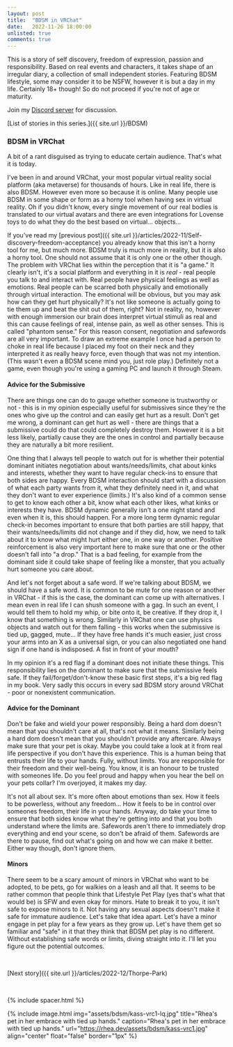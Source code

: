 ```yaml
---
layout: post
title:  "BDSM in VRChat"
date:   2022-11-26 18:00:00
unlisted: true
comments: true
---
```

This is a story of self discovery, freedom of expression, passion and responsibility. Based on real events and characters, it takes shape of an irregular diary, a collection of small independent stories. Featuring BDSM lifestyle, some may consider it to be NSFW, however it is but a day in my life. Certainly 18+ though! So do not proceed if you're not of age or maturity.

Join my [Discord server](https://discord.gg/m2PFpymQb9) for discussion.

[List of stories in this series.]({{ site.url }}/BDSM)

<!--more-->

### BDSM in VRChat

A bit of a rant disguised as trying to educate certain audience. That's what it is today.

I've been in and around VRChat, your most popular virtual reality social platform (aka metaverse) for thousands of hours. Like in real life, there is also BDSM. However even more so because it is online. Many people use BDSM in some shape or form as a horny tool when having sex in virtual reality. Oh if you didn't know, every single movement of our real bodies is translated to our virtual avatars and there are even integrations for Lovense toys to do what they do the best based on virtual... objects...

If you've read my [previous post]({{ site.url }}/articles/2022-11/Self-discovery-freedom-acceptance) you already know that this isn't a horny tool for me, but much more. BDSM truly is much more in reality, but it is also a horny tool. One should not assume that it is only one or the other though. The problem with VRChat lies within the perception that it is "a game." It clearly isn't, it's a social platform and everything in it is _real_ - real people you talk to and interact with. Real people have physical feelings as well as emotions. Real people can be scarred both physically and emotionally through virtual interaction. The emotional will be obvious, but you may ask how can they get hurt physically? It's not like someone is actually going to tie them up and beat the shit out of them, right? Not in reality, no, however with enough immersion our brain does interpret virtual stimuli as real and this can cause feelings of real, intense pain, as well as other senses. This is called "phantom sense." For this reason consent, negotiation and safewords are all very important. To draw an extreme example I once had a person to choke in real life because I placed my foot on their neck and they interpreted it as really heavy force, even though that was not my intention. (This wasn't even a BDSM scene mind you, just role play.) Definitely not a game, even though you're using a gaming PC and launch it through Steam.

#### Advice for the Submissive

There are things one can do to gauge whether someone is trustworthy or not - this is in my opinion especially useful for submissives since they're the ones who give up the control and can easily get hurt as a result. Don't get me wrong, a dominant can get hurt as well - there are things that a submissive could do that could completely destroy them. However it is a bit less likely, partially cause they are the ones in control and partially because they are naturally a bit more resilient.

One thing that I always tell people to watch out for is whether their potential dominant initiates negotiation about wants/needs/limits, chat about kinks and interests, whether they want to have regular check-ins to ensure that both sides are happy. Every BDSM interaction should start with a discussion of what each party wants from it, what they definitely need in it, and what they don't want to ever experience (limits.) It's also kind of a common sense to get to know each other a bit, know what each other likes, what kinks or interests they have. BDSM dynamic generally isn't a one night stand and even when it is, this should happen. For a more long term dynamic regular check-in becomes important to ensure that both parties are still happy, that their wants/needs/limits did not change and if they did, how, we need to talk about it to know what might hurt either one, in one way or another. Positive reinforcement is also very important here to make sure that one or the other doesn't fall into "a drop." That is a bad feeling, for example from the dominant side it could take shape of feeling like a monster, that you actually hurt someone you care about.

And let's not forget about a safe word. If we're talking about BDSM, we should have a safe word. It is common to be mute for one reason or another in VRChat - if this is the case, the dominant can come up with alternatives. I mean even in real life I can shush someone with a gag. In such an event, I would tell them to hold my whip, or bite onto it, be creative. If they drop it, I know that something is wrong. Similarly in VRChat one can use physics objects and watch out for them falling - this works when the submissive is tied up, gagged, mute... If they have free hands it's much easier, just cross your arms into an X as a universal sign, or you can also negotiated one hand sign if one hand is indisposed. A fist in front of your mouth?

In my opinion it's a red flag if a dominant does not initiate these things. This responsibility lies on the dominant to make sure that the submissive feels safe. If they fail/forget/don't-know these basic first steps, it's a big red flag in my book. Very sadly this occurs in every sad BDSM story around VRChat - poor or nonexistent communication.

#### Advice for the Dominant

Don't be fake and wield your power responsibly. Being a hard dom doesn't mean that you shouldn't care at all, that's not what it means. Similarly being a hard dom doesn't mean that you shouldn't provide any aftercare. Always make sure that your pet is okay. Maybe you could take a look at it from real life perspective if you don't have this experience. This is a human being that entrusts their life to your hands. Fully, without limits. You are responsible for their freedom and their well-being. You know, it is an honour to be trusted with someones life. Do you feel proud and happy when you hear the bell on your pets collar? I'm overjoyed, it makes my day.

It's not all about sex. It's more often about emotions than sex. How it feels to be powerless, without any freedom... How it feels to be in control over someones freedom, their life in your hands. Anyway, do take your time to ensure that both sides know what they're getting into and that you both understand where the limits are. Safewords aren't there to immediately drop everything and end your scene, so don't be afraid of them. Safewords are there to pause, find out what's going on and how we can make it better. Either way though, don't ignore them.

#### Minors

There seem to be a scary amount of minors in VRChat who want to be adopted, to be pets, go for walkies on a leash and all that. It seems to be rather common that people think that Lifestyle Pet Play (yes that's what that would be) is SFW and even okay for minors. Hate to break it to you, it isn't safe to expose minors to it. Not having any sexual aspects doesn't make it safe for immature audience. Let's take that idea apart. Let's have a minor engage in pet play for a few years as they grow up. Let's have them get so familiar and "safe" in it that they think that BDSM pet play is no different. Without establishing safe words or limits, diving straight into it. I'll let you figure out the potential outcomes.

&nbsp;

[Next story]({{ site.url }}/articles/2022-12/Thorpe-Park)

&nbsp;

{% include spacer.html %}

{% include image.html
  img="assets/bdsm/kass-vrc1-lq.jpg"
  title="Rhea's pet in her embrace with tied up hands."
  caption="Rhea's pet in her embrace with tied up hands."
  url="https://rhea.dev/assets/bdsm/kass-vrc1.jpg"
  align="center"
  float="false"
  border="1px"
%}

